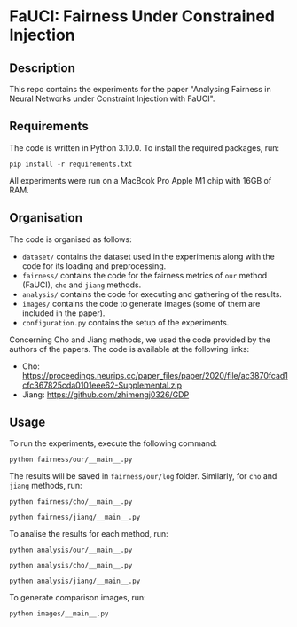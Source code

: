 # FaUCI: Fairness Under Constrained Injection

## Description

This repo contains the experiments for the paper "Analysing Fairness in Neural Networks under Constraint Injection with FaUCI".

## Requirements

The code is written in Python 3.10.0. To install the required packages, run:

```pip install -r requirements.txt```

All experiments were run on a MacBook Pro Apple M1 chip with 16GB of RAM.

## Organisation

The code is organised as follows:
- `dataset/` contains the dataset used in the experiments along with the code for its loading and preprocessing.
- `fairness/` contains the code for the fairness metrics of `our` method (FaUCI), `cho` and `jiang` methods.
- `analysis/` contains the code for executing and gathering of the results.
- `images/` contains the code to generate images (some of them are included in the paper).
- `configuration.py` contains the setup of the experiments.

Concerning Cho and Jiang methods, we used the code provided by the authors of the papers.
The code is available at the following links:
- Cho: https://proceedings.neurips.cc/paper_files/paper/2020/file/ac3870fcad1cfc367825cda0101eee62-Supplemental.zip
- Jiang: https://github.com/zhimengj0326/GDP

## Usage

To run the experiments, execute the following command:

```python fairness/our/__main__.py```

The results will be saved in `fairness/our/log` folder.
Similarly, for `cho` and `jiang` methods, run:

```python fairness/cho/__main__.py```

```python fairness/jiang/__main__.py```

To analise the results for each method, run:

```python analysis/our/__main__.py```

```python analysis/cho/__main__.py```

```python analysis/jiang/__main__.py```

To generate comparison images, run:

```python images/__main__.py```
